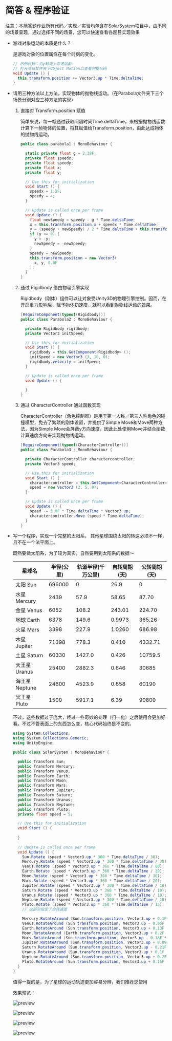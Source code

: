 # 简答 & 程序验证

注意：本简答题作业所有代码／实现／实验均包含在SolarSystem项目中，由不同的场景呈现，通过选择不同的场景，您可以快速查看各题目实现效果

- 游戏对象运动的本质是什么？

  是游戏对象的位置属性在每个时刻的变化。

  ```cs
  // 示例代码：沿y轴向上匀速运动
  // 打开项目文件夹下Object Motion以查看完整代码
  void Update () {
    this.transform.position += Vector3.up * Time.deltaTime;
  }
  ```

- 请用三种方法以上方法，实现物体的抛物线运动。（在Parabola文件夹下三个场景分别对应三种方法的实现）

  1. 直接对 Transform.position 赋值

      简单来说，每一帧通过获取间隔时间Time.deltaTime，来根据抛物线函数计算下一帧物体的位置，将其赋值给Transform.position，由此达成物体的抛物线运动。

      ```cs
      public class parabola1 : MonoBehaviour {

        static private float g = 2.38F;
        private float speedx;
        private float speedy;
        private float x;
        private float y;

        // Use this for initialization
        void Start () {
          speedx = 1.5F;
          speedy = 4;
        }

        // Update is called once per frame
        void Update () {
          float newSpeedy = speedy - g * Time.deltaTime;
          x = this.transform.position.x + speedx * Time.deltaTime;
          y = (speedy + newSpeedy) / 2 * Time.deltaTime + this.transform.position.y;
          if (y <= 0) {
            y = -y;
            newSpeedy = -newSpeedy;
          }
          speedy = newSpeedy;
          this.transform.position = new Vector3(
            x, y, 0.0F
          );
        }
      }
      ```
  1. 通过 Rigidbody 借由物理引擎实现

      Rigidbody（刚体）组件可以让对象受Unity3D的物理引擎控制。因而，在开启重力影响后，赋予物体初速度，就可以看到抛物线运动的效果。

      ```cs
      [RequireComponent(typeof(Rigidbody))]
      public class Parabola2 : MonoBehaviour {

        private Rigidbody rigidbody;
        private Vector3 initSpeed;

        // Use this for initialization
        void Start () {
          rigidbody = this.GetComponent<Rigidbody> ();
          initSpeed = new Vector3 (3, 10, 0);
          rigidbody.velocity = initSpeed;
        }

        // Update is called once per frame
        void Update () {

        }
      }
      ```

  1. 通过 CharacterController 通过函数实现

      CharacterController（角色控制器）是用于第一人称／第三人称角色的碰撞模型，免去了繁琐的刚体设置，并提供了Simple Move和Move两种方法，因为Simple Move会屏蔽y方向速度，因此此处使用Move并结合函数计算速度方向来实现抛物线运动。

      ```cs
      [RequireComponent(typeof(CharacterController))]
      public class Parabola3 : MonoBehaviour {

        private CharacterController charactercontroller;
        private Vector3 speed;

        // Use this for initialization
        void Start () {
          charactercontroller = this.GetComponent<CharacterController> ();
          speed = new Vector3 (2, 5, 0);
        }

        // Update is called once per frame
        void Update () {
          speed -= 3.0F * Time.deltaTime * Vector3.up;
          charactercontroller.Move (speed * Time.deltaTime);
        }
      }
      ```

- 写一个程序，实现一个完整的太阳系， 其他星球围绕太阳的转速必须不一样，且不在一个法平面上。

  既然要做太阳系，为了较为真实，自然要用到太阳系的数据～

  |星球名|半径(公里)|轨道半径(千万公里)|自转周期(天)|公转周期(天)
  |-|-|-|-|-|
  |太阳 Sun|696000|0|26.9|0
  |水星 Mercury|2439|57.9|58.65|87.70
  |金星 Venus|6052|108.2|243.01|224.70
  |地球 Earth|6378|149.6|0.9973|365.26
  |火星 Mars|3398|227.9|1.0260|686.98
  |木星 Jupiter|71398|778.3|0.410|4332.71
  |土星 Saturn|60330|1427.0|0.426|10759.5
  |天王星 Uranus|25400|2882.3|0.646|30685
  |海王星 Neptune|24600|4523.9|0.658|60190
  |冥王星 Pluto|1500|5917.1|6.39|90800

  不过，这些数据过于庞大，经过一些奇妙的处理（归一化）之后使用会更加好看。不过不管表面上的东西怎么变，核心代码始终是不变的。

  ```cs
  using System.Collections;
  using System.Collections.Generic;
  using UnityEngine;

  public class SolarSystem : MonoBehaviour {

    public Transform Sun;
    public Transform Mercury;
    public Transform Venus;
    public Transform Earth;
    public Transform Moon;
    public Transform Mars;
    public Transform Jupiter;
    public Transform Saturn;
    public Transform Uranus;
    public Transform Neptune;
    public Transform Pluto;
    private float speed = 5;

    // Use this for initialization
    void Start () {
      
    }
    
    // Update is called once per frame
    void Update () {
      Sun.Rotate (speed * Vector3.up * 360 * Time.deltaTime / 30);
      Mercury.Rotate (speed * Vector3.up * 360 * Time.deltaTime / 30);
      Venus.Rotate (speed * Vector3.up * 360 * Time.deltaTime / 80);
      Earth.Rotate (speed * Vector3.up * 360 * Time.deltaTime / 20);
      Moon.Rotate (speed * Vector3.up * 360 * Time.deltaTime / 30);
      Mars.Rotate (speed * Vector3.up * 360 * Time.deltaTime / 20);
      Jupiter.Rotate (speed * Vector3.up * 360 * Time.deltaTime / 10);
      Saturn.Rotate (speed * Vector3.up * 360 * Time.deltaTime / 10);
      Uranus.Rotate (speed * Vector3.up * 360 * Time.deltaTime / 10);
      Neptune.Rotate (speed * Vector3.up * 360 * Time.deltaTime / 10);
      Pluto.Rotate (speed * Vector3.up * 360 * Time.deltaTime / 15);
      // 这部分指定了自转速度

      Mercury.RotateAround (Sun.transform.position, Vector3.up + 0.1F * Vector3.left, speed * 360 * Time.deltaTime / 87);
      Venus.RotateAround (Sun.transform.position, Vector3.up - 0.05F * Vector3.left, speed * 360 * Time.deltaTime / 224);
      Earth.RotateAround (Sun.transform.position, Vector3.up + 0.13F * Vector3.left, speed * 360 * Time.deltaTime / 365);
      Moon.RotateAround (Earth.transform.position, Vector3.up + 0.2F * Vector3.left, speed * 360 * Time.deltaTime / 30);
      Mars.RotateAround (Sun.transform.position, Vector3.up - 0.18F * Vector3.left, speed * 360 * Time.deltaTime / 687);
      Jupiter.RotateAround (Sun.transform.position, Vector3.up + 0.09F * Vector3.left, speed * 360 * Time.deltaTime / 1000);
      Saturn.RotateAround (Sun.transform.position, Vector3.up - 0.21F * Vector3.left, speed * 360 * Time.deltaTime / 1300);
      Uranus.RotateAround (Sun.transform.position, Vector3.up + 0.1F * Vector3.left, speed * 360 * Time.deltaTime / 1500);
      Neptune.RotateAround (Sun.transform.position, Vector3.up + 0.2F * Vector3.left, speed * 360 * Time.deltaTime / 1800);
      Pluto.RotateAround (Sun.transform.position, Vector3.up + 0.15F * Vector3.left, speed * 360 * Time.deltaTime / 2000); // 这部分指定了公转轨道，因为第二个参数是法向量，因此改变该参数即可实现轨道不在同一平面内
    }
  }
  ```

  值得一提的是，为了星球的运动轨迹更加容易分辨，我们推荐您使用

  效果预览：

  ![preview](preview1.png)

  ![preview](preview2.png)

  ![preview](preview4.png)

  ![preview](preview3.png)